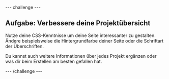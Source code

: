 \--- challenge \---

## Aufgabe: Verbessere deine Projektübersicht

Nutze deine CSS-Kenntnisse um deine Seite interessanter zu gestalten. Ändere beispielsweise die Hintergrundfarbe deiner Seite oder die Schriftart der Überschriften.

Du kannst auch weitere Informationen über jedes Projekt ergänzen oder was dir beim Erstellen am besten gefallen hat.

\--- /challenge \---